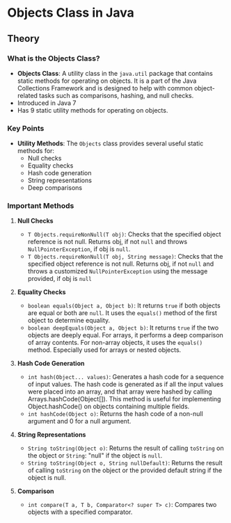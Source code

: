 # Objects Class in Java

## Theory

### What is the Objects Class?

- **Objects Class**: A utility class in the `java.util` package that contains static methods for operating on objects. It is a part of the Java Collections Framework and is designed to help with common object-related tasks such as comparisons, hashing, and null checks.
- Introduced in Java 7
- Has 9 static utility methods for operating on objects.

### Key Points

- **Utility Methods**: The `Objects` class provides several useful static methods for:
  - Null checks
  - Equality checks
  - Hash code generation
  - String representations
  - Deep comparisons

### Important Methods

1. **Null Checks**

   - `T Objects.requireNonNull(T obj)`: Checks that the specified object reference is not null. Returns obj, if not `null` and throws `NullPointerException`, if obj is `null`.
   - `T Objects.requireNonNull(T obj, String message)`: Checks that the specified object reference is not null. Returns obj, if not `null` and throws a customized `NullPointerException` using the message provided, if obj is `null`

2. **Equality Checks**

   - `boolean equals(Object a, Object b)`: It returns `true` if both objects are equal or both are `null`. It uses the `equals()` method of the first object to determine equality.
   - `boolean deepEquals(Object a, Object b)`: It returns `true` if the two objects are deeply equal. For arrays, it performs a deep comparison of array contents. For non-array objects, it uses the `equals()` method. Especially used for arrays or nested objects.

3. **Hash Code Generation**

   - `int hash(Object... values)`: Generates a hash code for a sequence of input values. The hash code is generated as if all the input values were placed into an array, and that array were hashed by calling Arrays.hashCode(Object[]). This method is useful for implementing Object.hashCode() on objects containing multiple fields.
   - `int hashCode(Object o)`: Returns the hash code of a non-null argument and 0 for a null argument.

4. **String Representations**

   - `String toString(Object o)`: Returns the result of calling `toString` on the object or `String`: "null" if the object is `null`.
   - `String toString(Object o, String nullDefault)`: Returns the result of calling `toString` on the object or the provided default string if the object is null.

5. **Comparison**
   - `int compare(T a, T b, Comparator<? super T> c)`: Compares two objects with a specified comparator.

